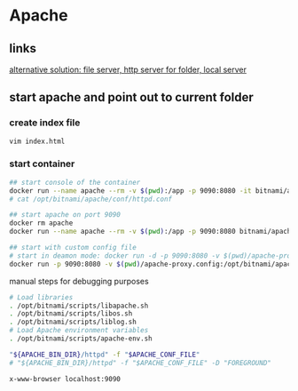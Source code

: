 # Apache 

## links
[alternative solution: file server, http server for folder, local server](https://github.com/cherkavi/python-utilities/blob/master/http/http-server-start.md)

## start apache and point out to current folder
### create index file
```sh
vim index.html
```
### start container
```bash
## start console of the container
docker run --name apache --rm -v $(pwd):/app -p 9090:8080 -it bitnami/apache:latest sh
# cat /opt/bitnami/apache/conf/httpd.conf

## start apache on port 9090
docker rm apache
docker run --name apache --rm -v $(pwd):/app -p 9090:8080 bitnami/apache:latest

## start with custom config file
# start in deamon mode: docker run -d -p 9090:8080 -v $(pwd)/apache-proxy.config:/opt/bitnami/apache/conf/httpd.conf bitnami/apache:latest
docker run -p 9090:8080 -v $(pwd)/apache-proxy.config:/opt/bitnami/apache/conf/httpd.conf bitnami/apache:latest
```

manual steps for debugging purposes
```sh
# Load libraries
. /opt/bitnami/scripts/libapache.sh
. /opt/bitnami/scripts/libos.sh
. /opt/bitnami/scripts/liblog.sh
# Load Apache environment variables
. /opt/bitnami/scripts/apache-env.sh

"${APACHE_BIN_DIR}/httpd" -f "$APACHE_CONF_FILE"
# "${APACHE_BIN_DIR}/httpd" -f "$APACHE_CONF_FILE" -D "FOREGROUND"
```

```bash
x-www-browser localhost:9090
```
